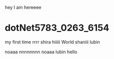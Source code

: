 hey I am hereeee
# dotNet5783_0263_6154
my first time
rrrr shira
hiiiii World
shaniii lubin

noaaa nnnnnnnn
noaaa lubin
hello
